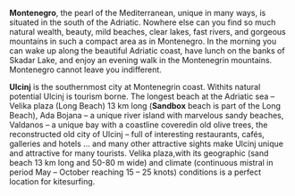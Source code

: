 

**Montenegro**, the pearl of the Mediterranean, unique in many ways,
is situated in the south of the Adriatic.
Nowhere else can you find so much natural wealth,
beauty, mild beaches, clear lakes, fast rivers,
and gorgeous mountains in such a compact area as in Montenegro.
In the morning you can wake up along the beautiful Adriatic coast,
have lunch on the banks of Skadar Lake, and enjoy an evening walk in
the Montenegrin mountains. Montenegro cannot leave you indifferent.

**Ulcinj** is the southernmost city at Montenegrin coast.
Withits natural potential Ulcinj is tourism borne.
The longest beach at the Adriatic sea – Velika plaza (Long Beach) 13 km long
(**Sandbox** beach is part of the Long Beach), Ada Bojana – a unique river island
with marvelous sandy beaches, Valdanos – a unique bay with a coastline coveredin
old olive trees, the reconstructed old city of Ulcinj – full of interesting restaurants,
cafés, galleries and hotels … and many other attractive sights make Ulcinj unique and
attractive for many tourists. Velika plaza,with its geographic (sand beach 13 km
long and 50-80 m wide) and climate (continuous mistral in period May – October
reaching 15 – 25 knots) conditions is a perfect location for kitesurfing.
